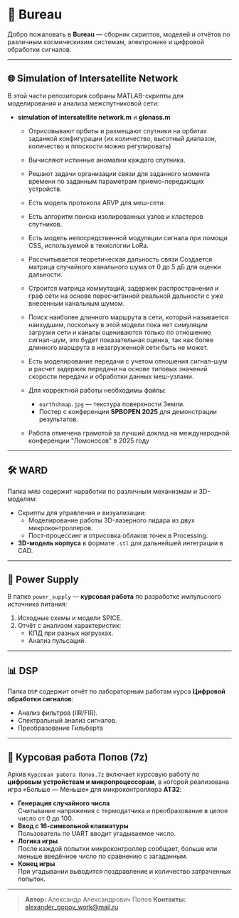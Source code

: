 # 🚀 Bureau

Добро пожаловать в **Bureau** — сборник скриптов, моделей и отчётов по различным  космическихим системам, электронике и цифровой обработки сигналов.

---

## 🌐 Simulation of Intersatellite Network

В этой части репозитория собраны MATLAB-скрипты для моделирования и анализа межспутниковой сети:

- **simulation of intersatellite network.m** и **glonass.m**  
  - Отрисовывают орбиты и размещают спутники на орбитах заданной конфигурации (их количество, высотный диапазон, количество и плоскости можно регулировать)  
  - Вычисляют истинные аномалии каждого спутника.  
  - Решают задачи организации связи для заданного момента времени по заданным параметрам приемо-передающих устройств.
  - Есть модель протокола ARVP для меш-сети.
  - Есть алгоритм поиска изолированных узлов и кластеров спутников.
  - Есть модель непосредственной модуляции сигнала при помощи CSS, используемой в технологии LoRa.
  - Рассчитывается теоретическая дальность связи Создается матрица случайного канального шума от 0 до 5 дБ для оценки дальности.
  - Строится матрица коммутаций, задержек распространения и граф сети на основе пересчитанной реальной дальности с уже внесенным канальным шумом. 
  - Поиск наиболее длинного маршрута в сети, который называется наихудшим, поскольку в этой модели пока нет симуляции загрузки сети и каналы оцениваются только по отношению сигнал-шум, это будет показательная оценка, так как более длинного маршрута в незагруженной сети быть не может.
  - Есть моделирование передачи с учетом отношения сигнал-шум и расчет задержек передачи на основе типовых значений скорости передачи и обработки данных меш-узлами.

  - Для корректной работы необходимы файлы:
    - `earthshmap.jpg` — текстура поверхности Земли.
    - Постер с конференции **SPBOPEN 2025** для демонстрации результатов.
  - Работа отмечена грамотой за лучший доклад на международной конференции "Ломоносов" в 2025 году
---

## 🛠 WARD

Папка `WARD` содержит наработки по различным механизмам и 3D-моделям:

- Скрипты для управления и визуализации:
  - Моделирование работы 3D-лазерного лидара из двух микроконтроллеров.
  - Пост-процессинг и отрисовка облаков точек в Processing.
- **3D-модель корпуса** в формате `.stl` для дальнейшей интеграции в CAD.

---

## 🔌 Power Supply

В папке `power_supply` — **курсовая работа** по разработке импульсного источника питания:

1. Исходные схемы и модели SPICE.
2. Отчёт с анализом характеристик:
   - КПД при разных нагрузках.
   - Анализ пульсаций.
---

## 📊 DSP

Папка `DSP` содержит отчёт по лабораторным работам курса **Цифровой обработки сигналов**:

- Анализ фильтров (IIR/FIR).
- Спектральный анализ сигналов.
- Преобразование Гильберта

---

## 💾 Курсовая работа Попов (7z)

Архив `Курсовая работа Попов.7z` включает курсовую работу по **цифровым устройствам и микропроцессорам**, в которой реализована игра «Больше — Меньше» для микроконтроллера **AT32**:

- **Генерация случайного числа**  
  Считывание напряжения с термодатчика и преобразование в целое число от 0 до 100.
- **Ввод с 16-символьной клавиатуры**  
  Пользователь по UART вводит угадываемое число.
- **Логика игры**  
  После каждой попытки микроконтроллер сообщает, больше или меньше введённое число по сравнению с загаданным.
- **Конец игры**  
  При угадывании выводится поздравление и количество затраченных попыток.

---

> **Автор:** Александр Александрович Попов 
> **Контакты:** alexander_popov_work@mail.ru

